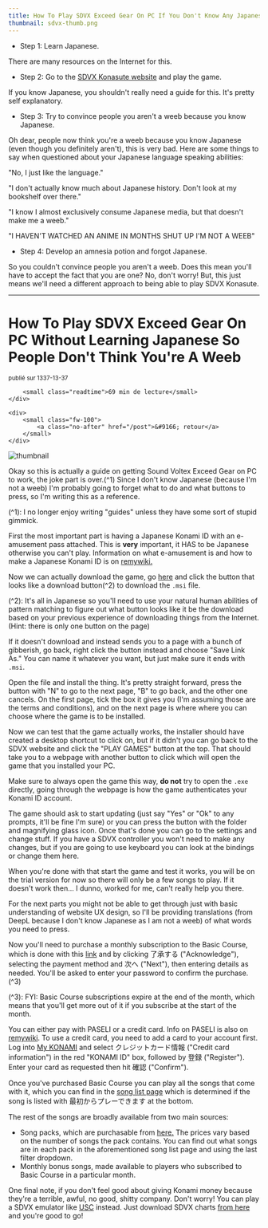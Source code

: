 ```yaml
---
title: How To Play SDVX Exceed Gear On PC If You Don't Know Any Japanese
thumbnail: sdvx-thumb.png
---
```


* Step 1: Learn Japanese.

There are many resources on the Internet for this.

* Step 2: Go to the [SDVX Konasute website](https://p.eagate.573.jp/game/eacsdvx/vi/index.html) and play the game.

If you know Japanese, you shouldn't really need a guide for this. It's pretty self explanatory.

* Step 3: Try to convince people you aren't a weeb because you know Japanese.

Oh dear, people now think you're a weeb because you know Japanese (even though you definitely aren't), this is very bad. Here are some things to say when questioned about your Japanese language speaking abilities:

"No, I just like the language."

"I don't actually know much about Japanese history. Don't look at my bookshelf over there."

"I know I almost exclusively consume Japanese media, but that doesn't make me a weeb."

"I HAVEN'T WATCHED AN ANIME IN MONTHS SHUT UP I'M NOT A WEEB"

* Step 4: Develop an amnesia potion and forgot Japanese.

So you couldn't convince people you aren't a weeb. Does this mean you'll have to accept the fact that you are one? No, don't worry! But, this just means we'll need a different approach to being able to play SDVX Konasute.

---

# How To Play SDVX Exceed Gear On PC Without Learning Japanese So People Don't Think You're A Weeb

<div class="space-yo post-info" style="padding-bottom: 1em;">
    <div>
        <small>
        publié sur <span class="dt-published">1337-13-37</span>
        </small>

        <small class="readtime">69 min de lecture</small>
    </div>

    <div>
        <small class="fw-100">
            <a class="no-after" href="/post">&#9166; retour</a>
        </small>
    </div>
</div>

<div class="thumbnail-container">
    <img
      src="https://cdn.halcyonnouveau.xyz/blog/thumbnails/sdvx-thumb.png?w=672&h=410"
      alt="thumbnail"
      class="thumbnail"
    />
</div>

Okay so this is actually a guide on getting Sound Voltex Exceed Gear on PC to work, the joke part is over.(^1) Since I don't know Japanese (because I'm not a weeb) I'm probably going to forget what to do and what buttons to press, so I'm writing this as a reference.

(^1): I no longer enjoy writing "guides" unless they have some sort of stupid gimmick.

First the most important part is having a Japanese Konami ID with an e-amusement pass attached. This is **very** important, it HAS to be Japanese otherwise you can't play. Information on what e-amusement is and how to make a Japanese Konami ID is on [remywiki.](https://remywiki.com/E-amusement)

Now we can actually download the game, go [here](https://p.eagate.573.jp/game/eacsdvx/vi/download/index.html) and click the button that looks like a download button(^2) to download the `.msi` file.

(^2): It's all in Japanese so you'll need to use your natural human abilities of pattern matching to figure out what button looks like it be the download based on your previous experience of downloading things from the Internet. (Hint: there is only one button on the page)

If it doesn't download and instead sends you to a page with a bunch of gibberish, go back, right click the button instead and choose "Save Link As." You can name it whatever you want, but just make sure it ends with `.msi`.

Open the file and install the thing. It's pretty straight forward, press the button with "N" to go to the next page, "B" to go back, and the other one cancels. On the first page, tick the box it gives you (I'm assuming those are the terms and conditions), and on the next page is where where you can choose where the game is to be installed.

Now we can test that the game actually works, the installer should have created a desktop shortcut to click on, but if it didn't you can go back to the SDVX website and click the "PLAY GAMES" button at the top. That should take you to a webpage with another button to click which will open the game that you installed your PC.

Make sure to always open the game this way, **do not** try to open the `.exe` directly, going through the webpage is how the game authenticates your Konami ID account.

The game should ask to start updating (just say "Yes" or "Ok" to any prompts, it'll be fine I'm sure) or you can press the button with the folder and magnifying glass icon. Once that's done you can go to the settings and change stuff. If you have a SDVX controller you won't need to make any changes, but if you are going to use keyboard you can look at the bindings or change them here.

When you're done with that start the game and test it works, you will be on the trial version for now so there will only be a few songs to play. If it doesn't work then... I dunno, worked for me, can't really help you there.

For the next parts you might not be able to get through just with basic understanding of website UX design, so I'll be providing translations (from DeepL because I don't know Japanese as I am not a weeb) of what words you need to press.

Now you'll need to purchase a monthly subscription to the Basic Course, which is done with this [link](https://p.eagate.573.jp/payment/p/select_course.html?course=eac_sdvx_basic) and by clicking 了承する ("Acknowledge"), selecting the payment method and 次へ ("Next"), then entering details as needed. You'll be asked to enter your password to confirm the purchase.(^3)

(^3): FYI: Basic Course subscriptions expire at the end of the month, which means that you'll get more out of it if you subscribe at the start of the month.

You can either pay with PASELI or a credit card. Info on PASELI is also on [remywiki](https://remywiki.com/PASELI). To use a credit card, you need to add a card to your account first. Log into [My KONAMI](https://my.konami.net/index.html) and select クレジットカード情報 ("Credit card information") in the red "KONAMI ID" box, followed by 登録 ("Register"). Enter your card as requested then hit 確認 ("Confirm").

Once you've purchased Basic Course you can play all the songs that come with it, which you can find in the [song list page](https://p.eagate.573.jp/game/eacsdvx/vi/music/index.html) which is determined if the song is listed with 最初からプレーできます at the bottom.

The rest of the songs are broadly available from two main sources:

* Song packs, which are purchasable from [here.](https://p.eagate.573.jp/gate/p/eamusement/coop/list.html?shop=1&category=45&cc=0&ls=1) The prices vary based on the number of songs the pack contains. You can find out what songs are in each pack in the aforementioned song list page and using the last filter dropdown.
* Monthly bonus songs, made available to players who subscribed to Basic Course in a particular month.

One final note, if you don't feel good about giving Konami money because they're a terrible, awful, no good, shitty company. Don't worry! You can play a SDVX emulator like [USC](https://github.com/Drewol/unnamed-sdvx-clone) instead. Just download SDVX charts [from here](https://oniichan.wtf/help/songs.html) and you're good to go!
